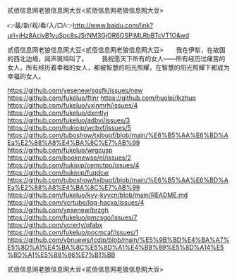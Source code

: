 贰佰信息网老狼信息网大豆<贰佰信息网老狼信息网大豆>

👉最/新/观/看/入/口/👉http://www.baidu.com/link?url=jHz8AcivB1yuSpc8sJSrNM3GjOR6OSPiMLRbBTcVT1O&wd

贰佰信息网老狼信息网大豆<贰佰信息网老狼信息网大豆>　　我在伊犁，在故国的西北边境，闻声斑鸠叫了。
　　我祝愿天下所有的女人——所有经历过痛苦的女人，所有经历着幸福的女人，都被智慧的阳光照耀，在智慧的阳光照耀下都成为幸福的女人。


https://github.com/yesenew/sqsfk/issues/new
https://github.com/fukeluo/ftjnr
https://github.com/huolpi/lkzhup
https://github.com/fukeluo/vxjnmrh/issues/4
https://github.com/fukeluo/dxmtlyj
https://github.com/fukeluo/adbvi/issues/3
https://github.com/hukioip/wcbxf/issues/5
https://github.com/tuboshow/txjbuof/blob/main/%E6%B5%AA%E6%BD%AEa%E2%88%A8%E4%BA%8C%E7%AB%99
https://github.com/fukeluo/wrgcusp
https://github.com/booknewse/nl/issues/2
https://github.com/hukioip/cemctpo/issues/4
https://github.com/hukioip/fuqdcw
https://github.com/tuboshow/txjbuof/blob/main/%E6%B5%AA%E6%BD%AEa%E2%88%A8%E4%BA%8C%E7%AB%99
https://github.com/fukeluo/kyy-kyycn/blob/main/README.md
https://github.com/vcrtube/lqq-hacxa/issues/4
https://github.com/yesenew/brzgh
https://github.com/fukeluo/pmcsgo/issues/7
https://github.com/vcrerty/qfabx
https://github.com/fukeluo/pocmcaf/issues/1
https://github.com/vbnuews/lcdip/blob/main/%E5%9B%BD%E4%BA%A7%E5%8D%A1%E4%BA%8C%E5%8D%A1%E4%B8%89%E5%8D%A14%E5%8D%A1%E5%88%86%E7%B1%BB

贰佰信息网老狼信息网大豆&lt;贰佰信息网老狼信息网大豆>
